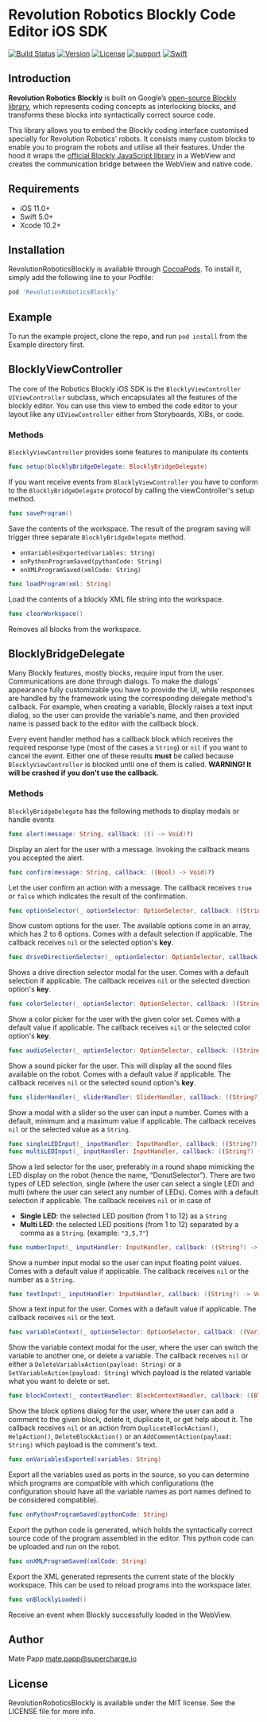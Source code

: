 # Revolution Robotics Blockly Code Editor iOS SDK

[![Build Status](https://app.bitrise.io/app/c175402d8b2545c0/status.svg?token=Nde9HDTtEJCfY5j2LmkapQ)](https://app.bitrise.io/app/c175402d8b2545c0)
[![Version](https://img.shields.io/cocoapods/v/RevolutionRoboticsBlockly.svg?style=flat)](https://cocoapods.org/pods/RevolutionRoboticsBlockly)
[![License](https://img.shields.io/cocoapods/l/RevolutionRoboticsBlockly.svg?style=flat)](https://cocoapods.org/pods/RevolutionRoboticsBlockly)
[![support](https://img.shields.io/badge/support-iOS%2011%2B%20-FB7DEC.svg?style=flat)](https://www.apple.com/nl/ios/ios-13/)
[![Swift](https://img.shields.io/badge/swift-5.0-orange.svg)](https://github.com/apple/swift)

## Introduction

**Revolution Robotics Blockly** is built on Google’s [open-source Blockly library](https://opensource.google.com/projects/blockly), which represents coding concepts as interlocking blocks, and transforms these blocks into syntactically correct source code.

This library allows you to embed the Blockly coding interface customised specially for Revolution Robotics’ robots. It consists many custom blocks to enable you to program the robots and utilise all their features. Under the hood it wraps the [official Blockly JavaScript library](https://github.com/google/blockly) in a WebView and creates the communication bridge between the WebView and native code.

## Requirements

- iOS 11.0+
- Swift 5.0+
- Xcode 10.2+

## Installation

RevolutionRoboticsBlockly is available through [CocoaPods](https://cocoapods.org). To install
it, simply add the following line to your Podfile:

```ruby
pod 'RevolutionRoboticsBlockly'
```

## Example

To run the example project, clone the repo, and run `pod install` from the Example directory first.

## BlocklyViewController

The core of the Robotics Blockly iOS SDK is the `BlocklyViewController` `UIViewController` subclass, which encapsulates all the features of the blockly editor. You can use this view to embed the code editor to your layout like any `UIViewController` either from Storyboards, XIBs, or code.

### Methods

`BlocklyViewController` provides some features to manipulate its contents

```swift
func setup(blocklyBridgeDelegate: BlocklyBridgeDelegate)
```

If you want receive events from `BlocklyViewController` you have to conform to the `BlocklyBridgeDelegate` protocol by calling the viewController's setup method.

```swift
func saveProgram()
```

Save the contents of the workspace. The result of the program saving will trigger three separate `BlocklyBridgeDelegate` method.

- `onVariablesExported(variables: String)`
- `onPythonProgramSaved(pythonCode: String)`
- `onXMLProgramSaved(xmlCode: String)`

```swift
func loadProgram(xml: String)
```

Load the contents of a blockly XML file string into the workspace.

```swift
func clearWorkspace()
```

Removes all blocks from the workspace.

## BlocklyBridgeDelegate

Many Blockly features, mostly blocks, require input from the user. Communications are done through dialogs. To make the dialogs' appearance fully customizable you have to provide the UI, while responses are handled by the framework using the corresponding delegate method's callback. For example, when creating a variable, Blockly raises a text input dialog, so the user can provide the variable's name, and then provided name is passed back to the editor with the callback block.

Every event handler method has a callback block which receives the required response type (most of the cases a `String`) or `nil` if you want to cancel the event. Either one of these results **must** be called because `BlocklyViewController` is blocked until one of them is called. **WARNING! It will be crashed if you don't use the callback.**

### Methods

`BlocklyBridgeDelegate` has the following methods to display modals or handle events

```swift
func alert(message: String, callback: (() -> Void)?)
```

Display an alert for the user with a message. Invoking the callback means you accepted the alert.

```swift
func confirm(message: String, callback: ((Bool) -> Void)?)
```

Let the user confirm an action with a message. The callback receives `true` or `false` which indicates the result of the confirmation.

```swift
func optionSelector(_ optionSelector: OptionSelector, callback: ((String?) -> Void)?)
```

Show custom options for the user. The available options come in an array, which has 2 to 6 options. Comes with a default selection if applicable. The callback receives `nil` or the selected option's **key**.

```swift
func driveDirectionSelector(_ optionSelector: OptionSelector, callback: ((String?) -> Void)?)
```

Shows a drive direction selector modal for the user. Comes with a default selection if applicable. The callback receives `nil` or the selected direction option's **key**.

```swift
func colorSelector(_ optionSelector: OptionSelector, callback: ((String?) -> Void)?)
```

Show a color picker for the user with the given color set. Comes with a default value if applicable. The callback receives `nil` or the selected color option's **key**.

```swift
func audioSelector(_ optionSelector: OptionSelector, callback: ((String?) -> Void)?)
```

Show a sound picker for the user. This will display all the sound files available on the robot. Comes with a default value if applicable. The callback receives `nil` or the selected sound option's **key**.

```swift
func sliderHandler(_ sliderHandler: SliderHandler, callback: ((String?) -> Void)?)
```

Show a modal with a slider so the user can input a number. Comes with a default, minimum and a maximum value if applicable. The callback receives `nil` or the selected value as a `String`.

```swift
func singleLEDInput(_ inputHandler: InputHandler, callback: ((String?) -> Void)?)
func multiLEDInput(_ inputHandler: InputHandler, callback: ((String?) -> Void)?)
```

Show a led selector for the user, preferably in a round shape mimicking the LED display on the robot (hence the name, “DonutSelector”). There are two types of LED selection, single (where the user can select a single LED) and multi (where the user can select any number of LEDs). Comes with a default selection if applicable. The callback receives `nil` or in case of

- **Single LED**: the selected LED position (from 1 to 12) as a `String`
- **Multi LED**: the selected LED positions (from 1 to 12) separated by a comma as a `String`. (example: `"3,5,7"`)

```swift
func numberInput(_ inputHandler: InputHandler, callback: ((String?) -> Void)?)
```

Show a number input modal so the user can input floating point values. Comes with a default value if applicable. The callback receives `nil` or the number as a `String`.

```swift
func textInput(_ inputHandler: InputHandler, callback: ((String?) -> Void)?)
```

Show a text input for the user. Comes with a default value if applicable. The callback receives `nil` or the text.

```swift
func variableContext(_ optionSelector: OptionSelector, callback: ((VariableContextAction?) -> Void)?)
```

Show the variable context modal for the user, where the user can switch the variable to another one, or delete a variable. The callback receives `nil` or either a `DeleteVariableAction(payload: String)` or a `SetVariableAction(payload: String)` which payload is the related variable what you want to delete or set.

```swift
func blockContext(_ contextHandler: BlockContextHandler, callback: ((BlockContextAction?) -> Void)?)
```

Show the block options dialog for the user, where the user can add a comment to the given block, delete it, duplicate it, or get help about it. The callback receives `nil` or an action from `DuplicateBlockAction()`, `HelpAction()`, `DeleteBlockAction()` or an `AddCommentAction(payload: String)` which payload is the comment's text.

```swift
func onVariablesExported(variables: String)
```

Export all the variables used as ports in the source, so you can determine which programs are compatible with which configurations (the configuration should have all the variable names as port names defined to be considered compatible).

```swift
func onPythonProgramSaved(pythonCode: String)
```

Export the python code is generated, which holds the syntactically correct source code of the program assembled in the editor. This python code can be uploaded and run on the robot.

```swift
func onXMLProgramSaved(xmlCode: String)
```

Export the XML generated represents the current state of the blockly workspace. This can be used to reload programs into the workspace later.

```swift
func onBlocklyLoaded()
```

Receive an event when Blockly successfully loaded in the WebView.

## Author

Mate Papp mate.papp@supercharge.io

## License

RevolutionRoboticsBlockly is available under the MIT license. See the LICENSE file for more info.
